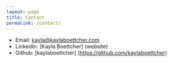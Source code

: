 ```yaml
---
layout: page
title: Contact
permalink: /contact/
---
```

- Email:      kayla@kaylaboettcher.com
- LinkedIn:   [Kayla Boettcher] (website)
- Github:     [kaylaboettcher] (https://github.com/kaylaboettcher)


